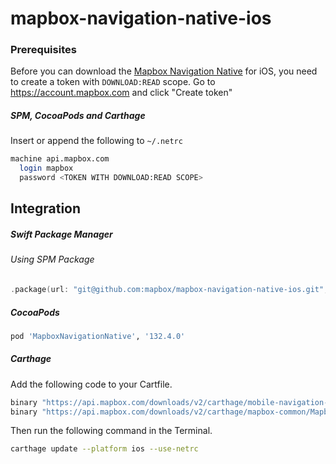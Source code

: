 # mapbox-navigation-native-ios

### Prerequisites

Before you can download the [Mapbox Navigation Native](https://github.com/mapbox/mapbox-navigation-native) for iOS, you need to create a token with `DOWNLOAD:READ` scope.
Go to https://account.mapbox.com and click "Create token"

##### SPM, CocoaPods and Carthage
Insert or append the following to `~/.netrc`

```bash
machine api.mapbox.com
  login mapbox
  password <TOKEN WITH DOWNLOAD:READ SCOPE>
```

## Integration

##### Swift Package Manager

###### Using SPM Package

```swift
.package(url: "git@github.com:mapbox/mapbox-navigation-native-ios.git", from: "132.4.0"),
```

##### CocoaPods

```ruby
pod 'MapboxNavigationNative', '132.4.0'
```

##### Carthage

Add the following code to your Cartfile.

```bash
binary "https://api.mapbox.com/downloads/v2/carthage/mobile-navigation-native/MapboxNavigationNative.json" == 132.4.0
binary "https://api.mapbox.com/downloads/v2/carthage/mapbox-common/MapboxCommon-ios.json" == 23.5.0
```

Then run the following command in the Terminal.
```bash
carthage update --platform ios --use-netrc
```
